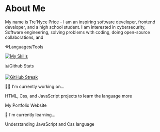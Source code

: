 # About Me
My name is Tre'Nyce Price - I am an inspiring software developer, frontend developer, and a high school student. I am interested in cybersecurity, Software engineering, solving problems with coding, doing open-source collaborations, and

⚒️Languages/Tools 

[![My Skills](https://skillicons.dev/icons?i=html,css,js,firebase,figma,nodejs,mongodb,mysql)](https://skillicons.dev)

📊Github Stats

[![GitHub Streak](http://github-readme-streak-stats.herokuapp.com?user=Neice76&theme=dark)](https://git.io/streak-stats)


👩‍💻 I'm currently working on...

HTML, Css, and JavaScript projects to learn the language more

My Portfolio Website

🧠 I'm currently learning...

Understanding JavaScript and Css language
